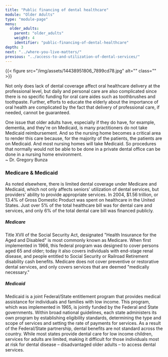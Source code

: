 ```yaml
---
title: "Public financing of dental healthcare"
module: "Older Adults"
type: "module-page"
menu:
  older_adults:
    parent: "older_adults"
    weight: 4
    identifier: "public-financing-of-dental-healthcare"
depth: 3
next: "../where-you-live-matters/"
previous: "../access-to-and-utilization-of-dental-services/"
---
```

<div class="pageblock right img-polaroid img-rounded">
<div class="caption">
</div>{{< figure src="/img/assets/14438951806_7899cd78.jpg" alt="" class="" >}}</div><div class="pageblock"><p>Not only does lack of dental coverage affect oral healthcare delivery at the professional level, but daily and personal care are also complicated since there is no specific funding for oral care aides such as toothbrushes and toothpaste. Further, efforts to educate the elderly about the importance of oral health are complicated by the fact that delivery of professional care, if needed, cannot be guaranteed. </p>
</div><div class="pageblock large-pullquote">
<div class="pullquote"><p>One issue that older adults have, especially if they do have, for example, dementia, and they're on Medicaid, is many practitioners do not take Medicaid reimbursement. And so the nursing home becomes a critical area to render this care because, for the majority of the patients, the patients are on Medicaid. And most nursing homes will take Medicaid. So procedures that normally would not be able to be done in a private dental office can be done in a nursing home environment.<br />
~ Dr. Gregory Bunza</p></div>
</div><div class="pageblock"><h3>Medicare & Medicaid</h3>
<p>As noted elsewhere, there is limited dental coverage under Medicare and Medicaid, which not only affects seniors' utilization of dental services, but providers’ ability to provide appropriate services. In 2004, $1.56 trillion, or 13.4% of Gross Domestic Product was spent on healthcare in the United States. Just over 5% of the total healthcare bill was for dental care and services, and only 6% of the total dental care bill was financed publicly.</p>
<h5>Medicare</h5>
<p>Title XVII of the Social Security Act, designated "Health Insurance for the Aged and Disabled" is most commonly known as Medicare. When first implemented in 1966, this federal program was designed to cover persons aged 65 and older; today it also covers individuals with end-stage renal disease, and people entitled to Social Security or Railroad Retirement disability cash benefits. Medicare does not cover preventive or restorative dental services, and only covers services that are deemed "medically necessary."</p>
<h5>Medicaid</h5>
<p>Medicaid is a joint Federal/State entitlement program that provides medical assistance for individuals and families with low income. This program, which was implemented in 1965, is jointly funded by the Federal and State governments. Within broad national guidelines, each state administers its own program by establishing eligibility standards, determining the type and scope of services and setting the rate of payments for services. As a result of the Federal/State partnership, dental benefits are not standard across the country. While most states provide dental care for low income children, services for adults are limited, making it difficult for those individuals most at risk for dental disease – disadvantaged older adults –  to access dental services.</p>
</div>
